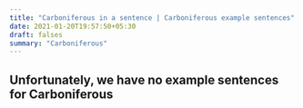```yaml
---
title: "Carboniferous in a sentence | Carboniferous example sentences"
date: 2021-01-20T19:57:50+05:30
draft: falses
summary: "Carboniferous"
---
```

## Unfortunately, we have no example sentences for Carboniferous                 
